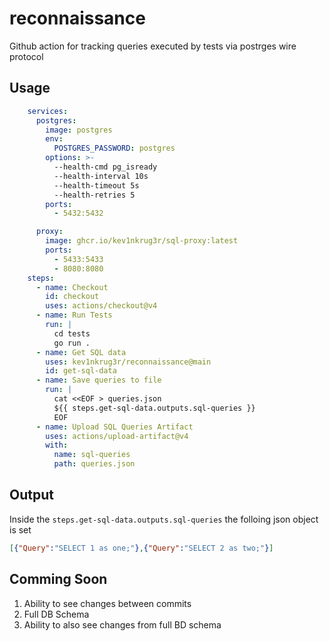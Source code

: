 # reconnaissance
Github action for tracking queries executed by tests via postrges wire protocol

## Usage

```yaml
    services:
      postgres:
        image: postgres
        env:
          POSTGRES_PASSWORD: postgres
        options: >-
          --health-cmd pg_isready
          --health-interval 10s
          --health-timeout 5s
          --health-retries 5
        ports:
          - 5432:5432

      proxy:
        image: ghcr.io/kev1nkrug3r/sql-proxy:latest
        ports:
          - 5433:5433
          - 8080:8080
    steps:
      - name: Checkout
        id: checkout
        uses: actions/checkout@v4
      - name: Run Tests
        run: |
          cd tests
          go run .
      - name: Get SQL data
        uses: kev1nkrug3r/reconnaissance@main
        id: get-sql-data
      - name: Save queries to file
        run: |
          cat <<EOF > queries.json
          ${{ steps.get-sql-data.outputs.sql-queries }}
          EOF
      - name: Upload SQL Queries Artifact
        uses: actions/upload-artifact@v4
        with:
          name: sql-queries
          path: queries.json
```

## Output
Inside the `steps.get-sql-data.outputs.sql-queries` the folloing json object is set
```json
[{"Query":"SELECT 1 as one;"},{"Query":"SELECT 2 as two;"}]
```
## Comming Soon
1. Ability to see changes between commits
2. Full DB Schema
3. Ability to also see changes from full BD schema